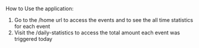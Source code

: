 How to Use the application:

1. Go to the /home url to access the events and to see the all time statistics for each event
2. Visit the /daily-statistics to access the total amount each event was triggered today
